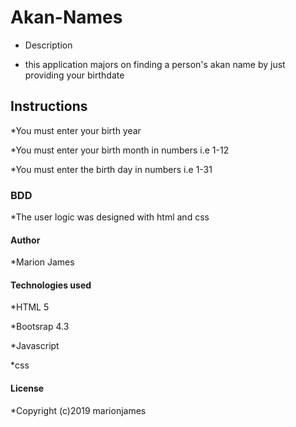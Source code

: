 # Akan-Names

* Description

* this application majors on finding a person's akan name by just providing your birthdate

## Instructions

*You must enter your birth year

*You must enter your birth month in numbers i.e 1-12

*You must enter the birth day in numbers i.e 1-31

### BDD

*The user logic was designed with html and css

#### Author

*Marion James

#### Technologies used

*HTML 5

*Bootsrap 4.3

*Javascript

*css

#### License

*Copyright (c)2019 marionjames
